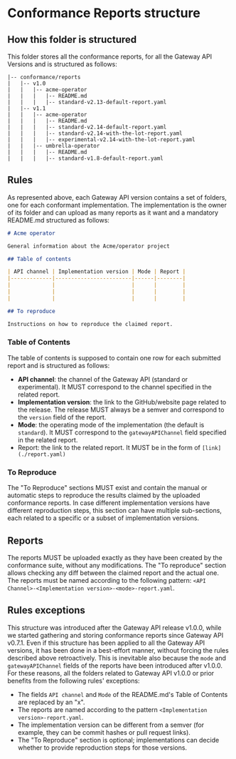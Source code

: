 # Conformance Reports structure

## How this folder is structured

This folder stores all the conformance reports, for all the Gateway API Versions
and is structured as follows:

```text
|-- conformance/reports
|   |-- v1.0
|   |   |-- acme-operator
|   |   |   |-- README.md
|   |   |   |-- standard-v2.13-default-report.yaml
|   |-- v1.1
|   |   |-- acme-operator
|   |   |   |-- README.md
|   |   |   |-- standard-v2.14-default-report.yaml
|   |   |   |-- standard-v2.14-with-the-lot-report.yaml
|   |   |   |-- experimental-v2.14-with-the-lot-report.yaml
|   |   |-- umbrella-operator
|   |   |   |-- README.md
|   |   |   |-- standard-v1.8-default-report.yaml
```

## Rules

As represented above, each Gateway API version contains a set of folders, one for
each conformant implementation. The implementation is the owner of its folder and
can upload as many reports as it want and a mandatory README.md structured as follows:

```md
# Acme operator

General information about the Acme/operator project

## Table of contents

| API channel | Implementation version | Mode | Report |
|-------------|------------------------|------|--------|
|             |                        |      |        |
|             |                        |      |        |
|             |                        |      |        |

## To reproduce

Instructions on how to reproduce the claimed report.
```

### Table of Contents

The table of contents is supposed to contain one row for each submitted report and
is structured as follows:

- **API channel**: the channel of the Gateway API (standard or experimental). It
  MUST correspond to the channel specified in the related report.
- **Implementation version**: the link to the GitHub/website page related to the
  release. The release MUST always be a semver and correspond to the `version` field
  of the report.
- **Mode**: the operating mode of the implementation (the default is `standard`).
  It MUST correspond to the `gatewayAPIChannel` field specified in the related report.
- Report: the link to the related report. It MUST be in the form of `[link](./report.yaml)`

### To Reproduce

The "To Reproduce" sections MUST exist and contain the manual or automatic steps
to reproduce the results claimed by the uploaded conformance reports. In case
different implementation versions have different reproduction steps, this section
can have multiple sub-sections, each related to a specific or a subset of implementation
versions.

## Reports

The reports MUST be uploaded exactly as they have been created by the conformance
suite, without any modifications. The "To reproduce" section allows checking
any diff between the claimed report and the actual one. The reports must be named
according to the following pattern: `<API Channel>-<Implementation version>-<mode>-report.yaml`.

## Rules exceptions

This structure was introduced after the Gateway API release v1.0.0, while we started
gathering and storing conformance reports since Gateway API v0.7.1. Even if this
structure has been applied to all the Gateway API versions, it has been done in
a best-effort manner, without forcing the rules described above retroactively.
This is inevitable also because the `mode` and `gatewayAPIChannel` fields of the
reports have been introduced after v1.0.0. For these reasons, all the folders related
to Gateway API v1.0.0 or prior benefits from the following rules' exceptions:

- The fields `API channel` and `Mode` of the README.md's Table of Contents are replaced
  by an "x".
- The reports are named according to the pattern `<Implementation version>-report.yaml`.
- The implementation version can be different from a semver (for example, they can
  be commit hashes or pull request links).
- The "To Reproduce" section is optional; implementations can decide whether to provide
  reproduction steps for those versions.
